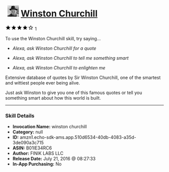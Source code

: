 # &nbsp;<img src="skill_icon" alt="Winston Churchill icon" width="36"> [Winston Churchill](http://alexa.amazon.com/#skills/amzn1.echo-sdk-ams.app.510d6534-40db-4083-a35d-3de090a3c715)
![4 stars](../../images/ic_star_black_18dp_1x.png)![4 stars](../../images/ic_star_black_18dp_1x.png)![4 stars](../../images/ic_star_black_18dp_1x.png)![4 stars](../../images/ic_star_black_18dp_1x.png)![4 stars](../../images/ic_star_border_black_18dp_1x.png) 1

To use the Winston Churchill skill, try saying...

* *Alexa, ask Winston Churchill for a quote*

* *Alexa, ask Winston Churchill to tell me something smart*

* *Alexa, ask Winston Churchill to enlighten me*

Extensive database of quotes by Sir Winston Churchill, one of the smartest and wittiest people ever being alive.

Just ask Winston to give you one of this famous quotes or tell you something smart about how this world is built.

***

### Skill Details

* **Invocation Name:** winston churchill
* **Category:** null
* **ID:** amzn1.echo-sdk-ams.app.510d6534-40db-4083-a35d-3de090a3c715
* **ASIN:** B01IE34RC6
* **Author:** FINIK LABS LLC
* **Release Date:** July 21, 2016 @ 08:27:33
* **In-App Purchasing:** No
